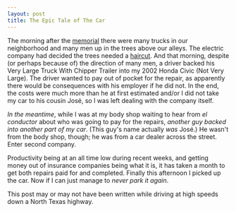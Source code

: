 ```yaml
---
layout: post
title: The Epic Tale of The Car
---
```


The morning after the <a href="http://carissabyers.blogspot.com/2010/08/thank-you.html">memorial</a> there were many trucks in our neighborhood and many men up in the trees above our alleys. The electric company had decided the trees needed a <a href="http://en.wikipedia.org/wiki/High_and_tight">haircut</a>. And that morning, despite (or perhaps because of) the direction of many men, a driver backed his Very Large Truck With Chipper Trailer into my 2002 Honda Civic (Not Very Large). The driver wanted to pay out of pocket for the repair, as apparently there would be consequences with his employer if he did not. In the end, the costs were much more than he at first estimated and/or I did not take my car to his cousin Jos&eacute;, so I was left dealing with the company itself.

_In the meantime_, while I was at my body shop waiting to hear from _el conductor_ about who was going to pay for the repairs, _another guy backed into another part of my car_. (This guy's name actually _was_ Jos&eacute;.) He wasn't from the body shop, though; he was from a car dealer across the street. Enter second company.

Productivity being at an all time low during recent weeks, and getting money out of insurance companies being what it is, it has taken a month to get both repairs paid for and completed. Finally this afternoon I picked up the car. Now if I can just manage to _never park it again_.

<p class="postscript">This post may or may not have been written while driving at high speeds down a North Texas highway.</p>